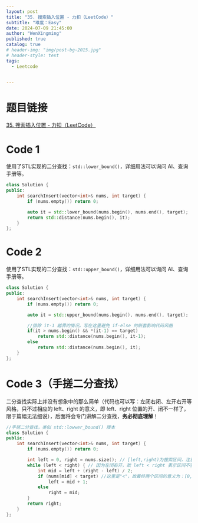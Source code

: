 ```yaml
---
layout: post
title: "35. 搜索插入位置 - 力扣（LeetCode）"
subtitle: "难度：Easy"
date: 2024-07-09 21:45:00
author: "WenXingming"
published: true
catalog: true
# header-img: "img/post-bg-2015.jpg"
# header-style: text
tags:
  - Leetcode


---
```


# 题目链接

[35. 搜索插入位置 - 力扣（LeetCode）](https://leetcode.cn/problems/search-insert-position/description/)

# Code 1

使用了STL实现的二分查找：`std::lower_bound()`，详细用法可以询问 AI、查询手册等。

```C++
class Solution {
public:
	int searchInsert(vector<int>& nums, int target) {
		if (nums.empty()) return 0;

		auto it = std::lower_bound(nums.begin(), nums.end(), target);
		return std::distance(nums.begin(), it);
	}
};
```

# Code 2

使用了STL实现的二分查找：`std::upper_bound()`，详细用法可以询问 AI、查询手册等。

```C++
class Solution {
public:
	int searchInsert(vector<int>& nums, int target) {
		if (nums.empty()) return 0;

		auto it = std::upper_bound(nums.begin(), nums.end(), target);

		//排除 it-1 越界的情况。写在这里避免 if-else 的嵌套影响代码风格
		if(it > nums.begin() && *(it-1) == target)
			return std::distance(nums.begin(), it-1);
		else
			return std::distance(nums.begin(), it);
	}
};
```

# Code 3（手搓二分查找）

二分查找实际上并没有想象中的那么简单（代码也可以写：左闭右闭、左开右开等风格，只不过相应的 left、right 的意义，即 left、right 位置的开、闭不一样了，限于篇幅无法细说），后面将会专门讲解二分查找，**务必彻底理解**！

```C++
//手搓二分查找，类似 std::lowwer_bound() 版本
class Solution {
public:
	int searchInsert(vector<int>& nums, int target) {
		if (nums.empty()) return 0;

		int left = 0, right = nums.size(); // [left,right)为搜索区间，注意我选择左闭右开。两个区间：[0,left)、[right,nums.size)
		while (left < right) { // 因为左闭右开，故 left < right 表示区间不空
			int mid = left + (right - left) / 2;
			if (nums[mid] < target) //这里是"<"，故最终两个区间的意义为：[0,left) "<" target，[right,nums.size) >= target。思考如果是"<="呢？是不是就类似 std::upper_bound()了
				left = mid + 1;
			else
				right = mid;
		}
		return right;
	}
};
```

